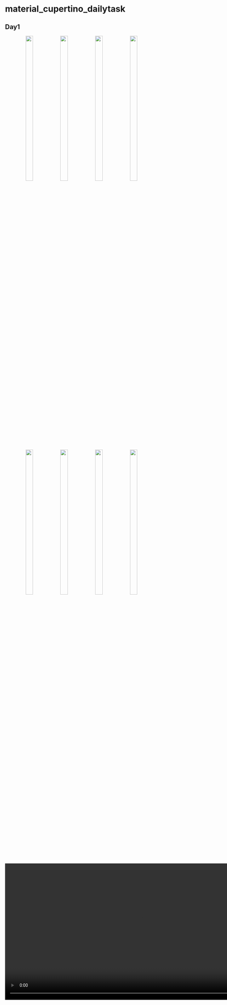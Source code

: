 # material_cupertino_dailytask

## Day1

<div align = "center">

 <img src = "https://github.com/user-attachments/assets/0896c156-a445-4805-b5fd-70244cd995fe"  height=35% width=22%  />
    
  <img src = "https://github.com/user-attachments/assets/89387233-b6c9-4440-82d6-3c395473edb8"  height=35% width=22%  />
   <img src = "https://github.com/user-attachments/assets/00953c9d-0e3e-46ae-abda-d1e7fef8cb0c"  height=35% width=22%  />
   <img src = "https://github.com/user-attachments/assets/713cca3a-2c56-4a4c-b210-969f876ec8cc"  height=35% width=22%  />
   <img src = "https://github.com/user-attachments/assets/6ebf3157-229f-457c-bfc9-c70d291f1924"  height=35% width=22%  />

   <img src = "https://github.com/user-attachments/assets/8c1337f4-9c60-4013-832e-07d141a6410d"  height=35% width=22%  />
   <img src = "https://github.com/user-attachments/assets/37e2f694-11fa-41b6-b19e-2ca302175ccb"  height=35% width=22%  />
   <img src = "https://github.com/user-attachments/assets/c37e251e-c4ee-4db0-9f71-971f2d770f79"  height=35% width=22%  />
  

  <video height="450" src="https://github.com/user-attachments/assets/c7781861-c9a7-415f-87ba-cfafa47ce311" />





</div>

